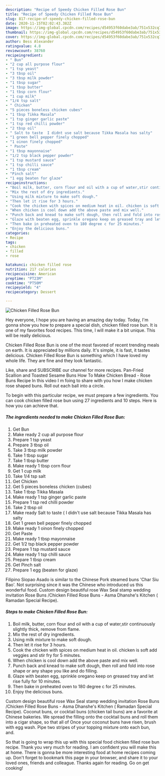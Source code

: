 ```yaml
---
description: "Recipe of Speedy Chicken Filled Rose Bun"
title: "Recipe of Speedy Chicken Filled Rose Bun"
slug: 817-recipe-of-speedy-chicken-filled-rose-bun
date: 2020-11-15T02:02:43.382Z
image: https://img-global.cpcdn.com/recipes/d54953f60dabe3ab/751x532cq70/chicken-filled-rose-bun-recipe-main-photo.jpg
thumbnail: https://img-global.cpcdn.com/recipes/d54953f60dabe3ab/751x532cq70/chicken-filled-rose-bun-recipe-main-photo.jpg
cover: https://img-global.cpcdn.com/recipes/d54953f60dabe3ab/751x532cq70/chicken-filled-rose-bun-recipe-main-photo.jpg
author: Bess Alexander
ratingvalue: 4.8
reviewcount: 38760
recipeingredient:
- " Bun"
- "2 cup all purpose flour"
- "1 tsp yeast"
- "3 tbsp oil"
- "3 tbsp milk powder"
- "1 tbsp sugar"
- "1 tbsp butter"
- "1 tbsp corn flour"
- "1 cup milk"
- "1/4 tsp salt"
- " Chicken"
- "5 pieces boneless chicken cubes"
- "1 tbsp Tikka Masala"
- "1 tsp ginger garlic paste"
- "1 tsp red chilli powder"
- "2 tbsp oil"
- " Salt to taste  I didnt use salt because Tikka Masala has salty"
- "1 green bell pepper finely chopped"
- "1 oinon finely chopped"
- " Paste"
- "1 tbsp mayonnaise"
- "1/2 tsp black pepper powder"
- "1 tsp mustard sauce"
- "1 tsp chilli sauce"
- "1 tbsp cream"
- "Pinch salt"
- "1 egg beaten for glaze"
recipeinstructions:
- "Boil milk, butter, corn flour and oil with a cup of water,stir continuously slightly thick, remove from flame."
- "Mix the rest of dry ingredients."
- "Using milk mixture to make soft dough."
- "Then let it rise for 3 hours."
- "Cook the chicken with spices on medium heat in oil. chicken is soft add veggies and stir fry for 5 minutes."
- "When chicken is cool down add the above paste and mix well."
- "Punch back and knead to make soft dough, then roll and fold into rose shape or any shape you like and do filling."
- "Glaze with beaten egg, sprinkle oregano keep on greased tray and let rise fully for 10 minutes."
- "Then bake in preheated oven to 180 degree c for 25 minutes."
- "Enjoy the delicious buns."
categories:
- Recipe
tags:
- chicken
- filled
- rose

katakunci: chicken filled rose 
nutrition: 217 calories
recipecuisine: American
preptime: "PT23M"
cooktime: "PT50M"
recipeyield: "4"
recipecategory: Dessert

---
```



![Chicken Filled Rose Bun](https://img-global.cpcdn.com/recipes/d54953f60dabe3ab/751x532cq70/chicken-filled-rose-bun-recipe-main-photo.jpg)

Hey everyone, I hope you are having an amazing day today. Today, I'm gonna show you how to prepare a special dish, chicken filled rose bun. It is one of my favorites food recipes. This time, I will make it a bit unique. This will be really delicious.

Chicken Filled Rose Bun is one of the most favored of recent trending meals on earth. It is appreciated by millions daily. It's simple, it is fast, it tastes delicious. Chicken Filled Rose Bun is something which I have loved my whole life. They are fine and they look fantastic.

Like, share and SUBSCRIBE our channel for more recipes. Pan-Fried Scallion and Toasted Sesame Buns How To Make Chicken Bread - Rose Buns Recipe In this video I m foing to share with you how I make chicken rose shaped buns. Roll out each ball into a circle.


To begin with this particular recipe, we must prepare a few ingredients. You can cook chicken filled rose bun using 27 ingredients and 10 steps. Here is how you can achieve that.

<!--inarticleads1-->

##### The ingredients needed to make Chicken Filled Rose Bun:

1. Get  Bun
1. Make ready 2 cup all purpose flour
1. Prepare 1 tsp yeast
1. Prepare 3 tbsp oil
1. Take 3 tbsp milk powder
1. Take 1 tbsp sugar
1. Take 1 tbsp butter
1. Make ready 1 tbsp corn flour
1. Get 1 cup milk
1. Take 1/4 tsp salt
1. Get  Chicken
1. Get 5 pieces boneless chicken (cubes)
1. Take 1 tbsp Tikka Masala
1. Make ready 1 tsp ginger garlic paste
1. Prepare 1 tsp red chilli powder
1. Take 2 tbsp oil
1. Make ready  Salt to taste ( I didn&#39;t use salt because Tikka Masala has salty
1. Get 1 green bell pepper finely chopped
1. Make ready 1 oinon finely chopped
1. Get  Paste
1. Make ready 1 tbsp mayonnaise
1. Get 1/2 tsp black pepper powder
1. Prepare 1 tsp mustard sauce
1. Make ready 1 tsp chilli sauce
1. Prepare 1 tbsp cream
1. Get Pinch salt
1. Prepare 1 egg (beaten for glaze)


Filipino Siopao Asado is similar to the Chinese Pork steamed buns &#39;Char Siu Bao&#39;. Not surprising since it was the Chinese who introduced us this wonderful food. Custom design beautiful rose Wax Seal stamp wedding invitation Rose Buns /Chicken Filled Rose Buns - Asma Dhanshe&#39;s Kitchen ( Ramadan Special Recipe). 

<!--inarticleads2-->

##### Steps to make Chicken Filled Rose Bun:

1. Boil milk, butter, corn flour and oil with a cup of water,stir continuously slightly thick, remove from flame.
1. Mix the rest of dry ingredients.
1. Using milk mixture to make soft dough.
1. Then let it rise for 3 hours.
1. Cook the chicken with spices on medium heat in oil. chicken is soft add veggies and stir fry for 5 minutes.
1. When chicken is cool down add the above paste and mix well.
1. Punch back and knead to make soft dough, then roll and fold into rose shape or any shape you like and do filling.
1. Glaze with beaten egg, sprinkle oregano keep on greased tray and let rise fully for 10 minutes.
1. Then bake in preheated oven to 180 degree c for 25 minutes.
1. Enjoy the delicious buns.


Custom design beautiful rose Wax Seal stamp wedding invitation Rose Buns /Chicken Filled Rose Buns - Asma Dhanshe&#39;s Kitchen ( Ramadan Special Recipe). Coconut buns, or cocktail buns (chicken tail buns) are a favorite at Chinese bakeries. We spread the filling onto the cocktail buns and roll them into a cigar shape, so that all of Once your coconut buns have risen, brush with egg wash. Pipe two stripes of your topping mixture onto each bun, and. 

So that is going to wrap this up with this special food chicken filled rose bun recipe. Thank you very much for reading. I am confident you will make this at home. There is gonna be more interesting food at home recipes coming up. Don't forget to bookmark this page in your browser, and share it to your loved ones, friends and colleague. Thanks again for reading. Go on get cooking!
